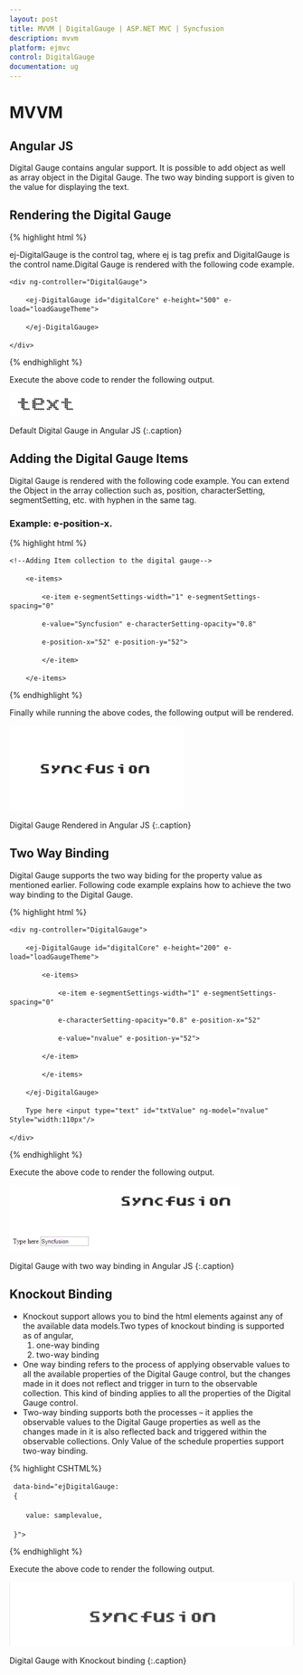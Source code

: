 ```yaml
---
layout: post
title: MVVM | DigitalGauge | ASP.NET MVC | Syncfusion
description: mvvm
platform: ejmvc
control: DigitalGauge
documentation: ug
---
```


# MVVM

## Angular JS

Digital Gauge contains angular support. It is possible to add object as well as array object in the Digital Gauge. The two way binding support is given to the value for displaying the text.


## Rendering the Digital Gauge

{% highlight html %}

ej-DigitalGauge is the control tag, where ej is tag prefix and DigitalGauge is the control name.Digital Gauge is rendered with the following code example.

<div ng-app="syncApp">

	<div ng-controller="DigitalGauge">

		<ej-DigitalGauge id="digitalCore" e-height="500" e-load="loadGaugeTheme">

		</ej-DigitalGauge>

	</div>

</div>

<script type="text/javascript">

	<!—binding the value to the scope variables in application controller-->

	angular.module('syncApp', ['ejangular'])

	.controller('DigitalGauge', function ($scope) {

	$scope.nvalue = “text”;

	});

</script>

{% endhighlight %}


Execute the above code to render the following output.

![](MVVM_images/MVVM_img1.png)

Default Digital Gauge in Angular JS
{:.caption}

## Adding the Digital Gauge Items

Digital Gauge is rendered with the following code example. You can extend the Object in the array collection such as, position, characterSetting, segmentSetting, etc. with hyphen in the same tag.

### Example: e-position-x. 

{% highlight html %}

<!--To Render the Digital gauge-->

<ej-DigitalGauge id="digitalCore">

	<!--Adding Item collection to the digital gauge-->

		<e-items>

			<e-item e-segmentSettings-width="1" e-segmentSettings-spacing="0"

			e-value="Syncfusion" e-characterSetting-opacity="0.8"

			e-position-x="52" e-position-y="52">

			</e-item>

		</e-items>

</ej-DigitalGauge>

{% endhighlight %}


Finally while running the above codes, the following output will be rendered.

![](MVVM_images/MVVM_img2.png)

Digital Gauge Rendered in Angular JS
{:.caption}

## Two Way Binding

Digital Gauge supports the two way biding for the property value as mentioned earlier. Following code example explains how to achieve the two way binding to the Digital Gauge.

{% highlight html %}

<div ng-app="syncApp">

	<div ng-controller="DigitalGauge">

		<ej-DigitalGauge id="digitalCore" e-height="200" e-load="loadGaugeTheme">

			<e-items>

				<e-item e-segmentSettings-width="1" e-segmentSettings-spacing="0"

				e-characterSetting-opacity="0.8" e-position-x="52"

				e-value="nvalue" e-position-y="52">

			</e-item>

			</e-items>

		</ej-DigitalGauge>

		Type here <input type="text" id="txtValue" ng-model="nvalue" Style="width:110px"/>

	</div>

</div>

<script type="text/javascript">

	<!—binding the value to the scope variables in application controller-->

	angular.module('syncApp', ['ejangular'])

	.controller('DigitalGauge', function ($scope) {

	$scope.nvalue = "Syncfusion";

	});

</script>

{% endhighlight %}


Execute the above code to render the following output.

![](MVVM_images/MVVM_img3.png)

Digital Gauge with two way binding in Angular JS
{:.caption}

## Knockout Binding


* Knockout support allows you to bind the html elements against any of the available data models.Two types of knockout binding is supported as of angular,
	1. one-way binding
	2. two-way binding
* One way binding refers to the process of applying observable values to all the available properties of the Digital Gauge control, but the changes made in it does not reflect and trigger in turn to the observable collection. This kind of binding applies to all the properties of the Digital Gauge control.
* Two-way binding supports both the processes – it applies the observable values to the Digital Gauge properties as well as the changes made in it is also reflected back and triggered within the observable collections. Only Value of the schedule properties support two-way binding.


{% highlight CSHTML%}

<div id="digitalCore" 

	 data-bind="ejDigitalGauge: 
	 { 

		value: samplevalue,

	 }">

</div>

<script type="text/javascript">

	$(function () 
	{

		window.viewModel = 
		{

		 samplevalue: ko.observable(“syncfusion”),

		};

		$(function () 
		{

			ko.applyBindings(viewModel);

		});

	});

</script>

{% endhighlight %}   


Execute the above code to render the following output.

![](MVVM_images/MVVM_img4.png)


Digital Gauge with Knockout binding
{:.caption}



